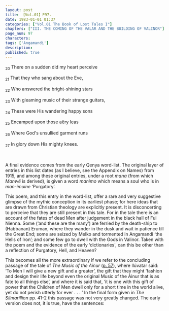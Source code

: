 ```yaml
---
layout: post
title: 【Vol.01】P97.
date: 1983-01-01 01:37
categories: ["Vol.01 The Book of Lost Tales I"]
chapters: ["III. THE COMING OF THE VALAR AND THE BUILDING OF VALINOR"]
page_num: 97
characters: 
tags: ['Angamandi']
description: 
published: true
---
```


<SUB>20</SUB> There on a sudden did my heart perceive

<SUB>21</SUB> That they who sang about the Eve,

<SUB>22</SUB> Who answered the bright-shining stars

<SUB>23</SUB> With gleaming music of their strange guitars,

<SUB>24</SUB> These were His wandering happy sons

<SUB>25</SUB> Encamped upon those aëry leas

<SUB>26</SUB> Where God's unsullied garment runs

<SUB>27</SUB> In glory down His mighty knees.

<BR>

A final evidence comes from the early Qenya word-list. The original layer of entries in this list dates (as I believe, see the Appendix on Names) from 1915, and among these original entries, under a root <I>mana</I> (from which <I>Manwë</I> is derived), is given a word <I>manimo</I> which means a soul who is in <I>man-imuine</I> ‘Purgatory’.

This poem, and this entry in the word-list, offer a rare and very suggestive glimpse of the mythic conception in its earliest phase; for here ideas that are drawn from Christian theology are explicitly present. It is disconcerting to perceive that they are still present in this tale. For in the tale there is an account of the fates of dead Men after judgement in the black hall of Fui Nienna. Some (‘and these are the many’) are ferried by the death-ship to (Habbanan) Eruman, where they wander in the dusk and wait in patience till the Great End; some are seized by Melko and tormented in Angamandi ‘the Hells of Iron’; and some few go to dwell with the Gods in Valinor. Taken with the poem and the evidence of the early ‘dictionaries', can this be other than a reflection of Purgatory, Hell, and Heaven?

This becomes all the more extraordinary if we refer to the concluding passage of the tale of <I>The Music of the Ainur</I> ([p. 57]({{site.baseurl}}/vol01-p57)), where Ilúvatar said: ‘To Men I will give a new gift and a greater’, the gift that they might ‘fashion and design their life beyond even the original Music of the Ainur that is as fate to all things else’, and where it is said that, ‘it is one with this gift of power that the Children of Men dwell only for a short time in the world alive, yet do not perish utterly for ever . . . ’ In the final form given in <I>The Silmarillion</I> pp. 41-2 this passage was not very greatly changed. The early version does not, it is true, have the sentences:


